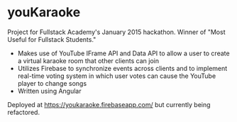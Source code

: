 # youKaraoke
Project for Fullstack Academy's January 2015 hackathon.  Winner of "Most Useful for Fullstack Students."

- Makes use of YouTube IFrame API and Data API to allow a user to create a virtual karaoke room that other clients can join
- Utilizes Firebase to synchronize events across clients and to implement real-time voting system in which user votes can cause the YouTube player to change songs
- Written using Angular

Deployed at https://youkaraoke.firebaseapp.com/ but currently being refactored.
